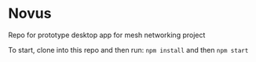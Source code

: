 # Novus
Repo for prototype desktop app for mesh networking project

To start, clone into this repo and then run:
`npm install`
and then
`npm start`
